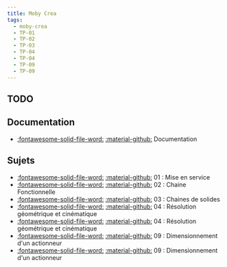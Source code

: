 ```yaml
---
title: Moby Crea 
tags:
  - moby-crea
  - TP-01
  - TP-02
  - TP-03
  - TP-04
  - TP-04
  - TP-09
  - TP-09
---
```


[comment]: <> (Généré automatiquement par make_page_systemes.py, creation_fichiers_systemes)

## TODO  
## Documentation 
- [:fontawesome-solid-file-word:](https://github.com/xpessoles/TP_Documents_PSI/raw/master/13_Moby_Crea/13_Documentation_Moby.docx) [:material-github:](https://github.com/xpessoles/TP_Documents_PSI/tree/master/13_Moby_Crea)   Documentation 

## Sujets 
- [:fontawesome-solid-file-word:](https://github.com/xpessoles/TP_Sujets/raw/main/01_MiseEnService/13_MobyCrea_01_MiseEnService.docx) [:material-github:](https://github.com/xpessoles/TP_Sujets/tree/main/01_MiseEnService) 01 : Mise en service
- [:fontawesome-solid-file-word:](https://github.com/xpessoles/TP_Sujets/raw/main/02_ChaineFonctionnelle/13_Moby_Crea_02_ChaineFonctionnelle.docx) [:material-github:](https://github.com/xpessoles/TP_Sujets/tree/main/02_ChaineFonctionnelle) 02 : Chaine Fonctionnelle
- [:fontawesome-solid-file-word:](https://github.com/xpessoles/TP_Sujets/raw/main/03_ChainesDeSolides/13_Moby_Crea_03_ChaineDeSolides.docx) [:material-github:](https://github.com/xpessoles/TP_Sujets/tree/main/03_ChainesDeSolides) 03 : Chaines de solides
- [:fontawesome-solid-file-word:](https://github.com/xpessoles/TP_Sujets/raw/main/04_ResolutionCinematique/13_Moby_Crea_04_ResolutionCinematique_01.docx) [:material-github:](https://github.com/xpessoles/TP_Sujets/tree/main/04_ResolutionCinematique) 04 : Résolution géométrique et cinématique
- [:fontawesome-solid-file-word:](https://github.com/xpessoles/TP_Sujets/raw/main/04_ResolutionCinematique/13_Moby_Crea_04_ResolutionCinematique_02.docx) [:material-github:](https://github.com/xpessoles/TP_Sujets/tree/main/04_ResolutionCinematique) 04 : Résolution géométrique et cinématique
- [:fontawesome-solid-file-word:](https://github.com/xpessoles/TP_Sujets/raw/main/09_Dimensionnement_Actionneur_Dynamique/13_Moby_Crea_09_Dimensionnement_Actionneur.docx) [:material-github:](https://github.com/xpessoles/TP_Sujets/tree/main/09_Dimensionnement_Actionneur_Dynamique) 09 : Dimensionnement d'un actionneur
- [:fontawesome-solid-file-word:](https://github.com/xpessoles/TP_Sujets/raw/main/09_Dimensionnement_Actionneur_Dynamique/13_Moby_Crea_09_Dimensionnement_Actionneur_02..docx) [:material-github:](https://github.com/xpessoles/TP_Sujets/tree/main/09_Dimensionnement_Actionneur_Dynamique) 09 : Dimensionnement d'un actionneur
